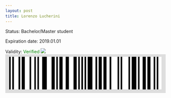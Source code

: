 ```yaml
---
layout: post
title: Lorenzo Lucherini
---
```


Status: Bachelor/Master student

Expiration date: 2019.01.01

Validity: <font color="green"> Verified</font> 
![](/members/img/Lorenzo_Lucherini.png)
![](/members/img/bar.png)
